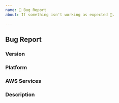 ```yaml
---
name: 🐛 Bug Report
about: If something isn't working as expected 🤔.

---
```


## Bug Report
<!--
Thank you for reporting an issue.

Please fill in as much of the template below as you're able.
-->

### Version

<!--
List the versions & crates of the aws-rust-sdk you are using.

`cargo install cargo-tree`
(see install here: https://github.com/sfackler/cargo-tree)

Then:

`cargo tree | grep aws-sdk-`
-->

### Platform

<!---
Output of `uname -a` (UNIX), or version and 32 or 64-bit (Windows)
-->

### AWS Services

<!--
If relevant, please specify the impacted services. Otherwise, delete this
section.
-->

### Description

<!--

Enter your issue details below this comment.

One way to structure the description:

<short summary of the bug>

I tried this code:

<code sample that causes the bug>

I expected to see this happen: <explanation>

Instead, this happened: <explanation>
-->
